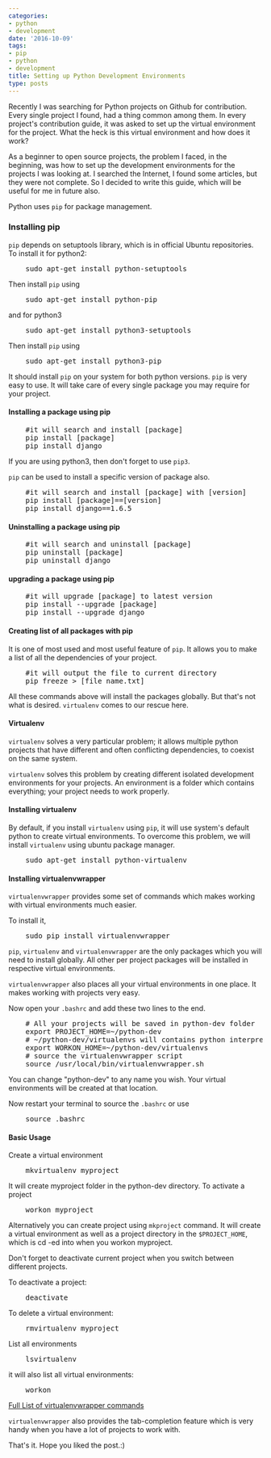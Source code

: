 ```yaml
---
categories:
- python
- development
date: '2016-10-09'
tags:
- pip
- python
- development
title: Setting up Python Development Environments
type: posts
---
```


Recently I was searching for Python projects on Github for contribution. Every single project I found, had a thing common among them. In every project's contribution guide, it was asked to set up the virtual environment for the project. What the heck is this virtual environment and how does it work?

As a beginner to open source projects, the problem I faced, in the beginning, was how to set up the development environments for the projects I was looking at. I searched the Internet, I found some articles, but they were not complete. So I decided to write this guide, which will be useful for me in future also.

Python uses <code>pip</code> for package management.

### Installing pip
<code>pip</code> depends on setuptools library, which is in official Ubuntu repositories. To install it for python2:
<pre>
    sudo apt-get install python-setuptools
</pre>
Then install <code>pip</code> using
<pre>
    sudo apt-get install python-pip
</pre>

and for python3
<pre>
    sudo apt-get install python3-setuptools
</pre>
Then install <code>pip</code> using
<pre>
    sudo apt-get install python3-pip
</pre>

It should install <code>pip</code> on your system for both python versions. <code>pip</code> is very easy to use. It will take care of every single package you may require for your project.

#### Installing a package using pip
<pre>
    #it will search and install [package]
    pip install [package]
    pip install django
</pre>
If you are using python3, then don't forget to use <code>pip3</code>.

<code>pip</code> can be used to install a specific version of package also.
<pre>
    #it will search and install [package] with [version]
    pip install [package]==[version]
    pip install django==1.6.5
</pre>

#### Uninstalling a package using pip
<pre>
    #it will search and uninstall [package]
    pip uninstall [package]
    pip uninstall django
</pre>

#### upgrading a package using pip
<pre>
    #it will upgrade [package] to latest version
    pip install --upgrade [package]
    pip install --upgrade django
</pre>

#### Creating list of all packages with pip
It is one of most used and most useful feature of <code>pip</code>. It allows you to make a list of all the dependencies of your project.
<pre>
    #it will output the file to current directory
    pip freeze > [file_name.txt]
</pre>

All these commands above will install the packages globally. But that's not what is desired. <code>virtualenv</code> comes to our rescue here.

#### Virtualenv
<code>virtualenv</code> solves a very particular problem; it allows multiple python projects that have different and often conflicting dependencies, to coexist on the same system.

<code>virtualenv</code> solves this problem by creating different isolated development environments for your projects. An environment is a folder which contains everything; your project needs to work properly.

#### Installing virtualenv
By default, if you install <code>virtualenv</code> using <code>pip</code>, it will use system's default python to create virtual environments. To overcome this problem, we will install <code>virtualenv</code> using ubuntu package manager.
<pre>
    sudo apt-get install python-virtualenv
</pre>

#### Installing virtualenvwrapper
<code>virtualenvwrapper</code> provides some set of commands which makes working with virtual environments much easier.

To install it,
<pre>
    sudo pip install virtualenvwrapper
</pre>

<code>pip</code>, <code>virtualenv</code> and <code>virtualenvwrapper</code> are the only packages which you will need to install globally. All other per project packages will be installed in respective virtual environments.

<code>virtualenvwrapper</code> also places all your virtual environments in one place. It makes working with projects very easy.

Now open your <code>.bashrc</code> and add these two lines to the end.
<pre>
    # All your projects will be saved in python-dev folder
    export PROJECT_HOME=~/python-dev
    # ~/python-dev/virtualenvs will contains python interpreters for each project.
    export WORKON_HOME=~/python-dev/virtualenvs
    # source the virtualenvwrapper script
    source /usr/local/bin/virtualenvwrapper.sh
</pre>

You can change "python-dev" to any name you wish. Your virtual environments will be created at that location.

Now restart your terminal to source the <code>.bashrc</code> or use
<pre>
    source .bashrc
</pre>

#### Basic Usage
Create a virtual environment
<pre>
    mkvirtualenv myproject
</pre>

It will create myproject folder in the python-dev directory. To activate a project
<pre>
    workon myproject
</pre>

Alternatively you can create project using <code>mkproject</code> command. It will create a virtual environment as well as a project directory in the <code>$PROJECT_HOME</code>, which is cd -ed into when you workon myproject.

Don't forget to deactivate current project when you switch between different projects.

To deactivate a project:
<pre>
    deactivate
</pre>

To delete a virtual environment:
<pre>
    rmvirtualenv myproject
</pre>

List all environments
<pre>
    lsvirtualenv
</pre>

it will also list all virtual environments:
<pre>
    workon
</pre>

[Full List of virtualenvwrapper commands](https://virtualenvwrapper.readthedocs.io/en/latest/command_ref.html)

<code>virtualenvwrapper</code> also provides the tab-completion feature which is very handy when you have a lot of projects to work with.

That's it. Hope you liked the post.:)

